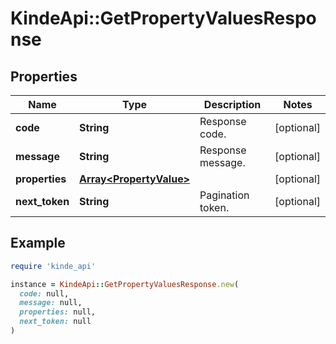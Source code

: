# KindeApi::GetPropertyValuesResponse

## Properties

| Name | Type | Description | Notes |
| ---- | ---- | ----------- | ----- |
| **code** | **String** | Response code. | [optional] |
| **message** | **String** | Response message. | [optional] |
| **properties** | [**Array&lt;PropertyValue&gt;**](PropertyValue.md) |  | [optional] |
| **next_token** | **String** | Pagination token. | [optional] |

## Example

```ruby
require 'kinde_api'

instance = KindeApi::GetPropertyValuesResponse.new(
  code: null,
  message: null,
  properties: null,
  next_token: null
)
```

